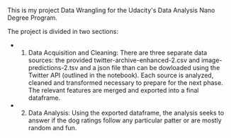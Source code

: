 This is my project Data Wrangling for the Udacity's Data Analysis Nano Degree Program. 

The project is divided in two sections: 

- 1.  Data Acquisition and Cleaning: 
There are three separate data sources: the provided twitter-archive-enhanced-2.csv and image-predictions-2.tsv and a json file than can be dowloaded using the Twitter API (outlined in the notebook). 
Each source is analyzed, cleaned and transformed necessary to prepare for the next phase. The relevant features are merged and exported into a final dataframe. 

- 2. Data Analysis: 
Using the exported dataframe, the analysis seeks to answer if the dog ratings follow any particular patter or are mostly random and fun. 

